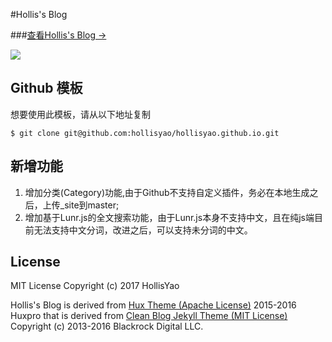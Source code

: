 #Hollis's Blog

###[查看Hollis's Blog &rarr;](http://hollisyao.me)

![](http://hollisyao.me/img/blog-desktop.jpg)



## Github 模板

想要使用此模板，请从以下地址复制 

```
$ git clone git@github.com:hollisyao/hollisyao.github.io.git
```

## 新增功能
1. 增加分类(Category)功能,由于Github不支持自定义插件，务必在本地生成之后，上传_site到master;
2. 增加基于Lunr.js的全文搜索功能，由于Lunr.js本身不支持中文，且在纯js端目前无法支持中文分词，改进之后，可以支持未分词的中文。

## License

MIT License Copyright (c) 2017 HollisYao

Hollis's Blog is derived from [Hux Theme (Apache License)](https://github.com/Huxpro/huxpro.github.io/) 2015-2016 Huxpro that is derived from [Clean Blog Jekyll Theme (MIT License)](https://github.com/BlackrockDigital/startbootstrap-clean-blog-jekyll/)
Copyright (c) 2013-2016 Blackrock Digital LLC.
